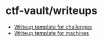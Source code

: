 # ctf-vault/writeups

- [Writeup template for challenges](writeup-template-c.md)
- [Writeup template for machines](writeup-template-m.md)
